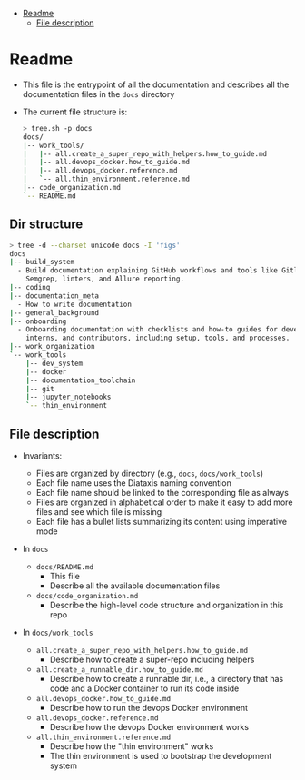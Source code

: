 

<!-- toc -->

- [Readme](#readme)
  * [File description](#file-description)

<!-- tocstop -->

# Readme

- This file is the entrypoint of all the documentation and describes all the
  documentation files in the `docs` directory

- The current file structure is:
  ```bash
  > tree.sh -p docs
  docs/
  |-- work_tools/
  |   |-- all.create_a_super_repo_with_helpers.how_to_guide.md
  |   |-- all.devops_docker.how_to_guide.md
  |   |-- all.devops_docker.reference.md
  |   `-- all.thin_environment.reference.md
  |-- code_organization.md
  `-- README.md
  ```

## Dir structure

```bash
> tree -d --charset unicode docs -I 'figs'
docs
|-- build_system
  - Build documentation explaining GitHub workflows and tools like Gitleaks,
    Semgrep, linters, and Allure reporting.
|-- coding
|-- documentation_meta
  - How to write documentation
|-- general_background
|-- onboarding
  - Onboarding documentation with checklists and how-to guides for developers,
    interns, and contributors, including setup, tools, and processes.
|-- work_organization
`-- work_tools
    |-- dev_system
    |-- docker
    |-- documentation_toolchain
    |-- git
    |-- jupyter_notebooks
    `-- thin_environment
```

## File description

- Invariants:
  - Files are organized by directory (e.g., `docs`, `docs/work_tools`)
  - Each file name uses the Diataxis naming convention
  - Each file name should be linked to the corresponding file as always
  - Files are organized in alphabetical order to make it easy to add more files
    and see which file is missing
  - Each file has a bullet lists summarizing its content using imperative mode

- In `docs`
  - `docs/README.md`
    - This file
    - Describe all the available documentation files
  - `docs/code_organization.md`
    - Describe the high-level code structure and organization in this repo

- In `docs/work_tools`
  - `all.create_a_super_repo_with_helpers.how_to_guide.md`
    - Describe how to create a super-repo including helpers
  - `all.create_a_runnable_dir.how_to_guide.md`
    - Describe how to create a runnable dir, i.e., a directory that has code and
      a Docker container to run its code inside
  - `all.devops_docker.how_to_guide.md`
    - Describe how to run the devops Docker environment
  - `all.devops_docker.reference.md`
    - Describe how the devops Docker environment works
  - `all.thin_environment.reference.md`
    - Describe how the "thin environment" works
    - The thin environment is used to bootstrap the development system

